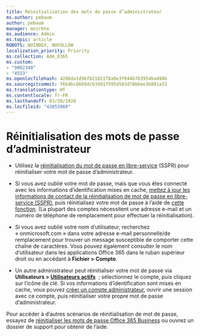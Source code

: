 ```yaml
---
title: Réinitialisation des mots de passe d’administrateur
ms.author: pebaum
author: pebaum
manager: mnirkhe
ms.audience: Admin
ms.topic: article
ROBOTS: NOINDEX, NOFOLLOW
localization_priority: Priority
ms.collection: Adm_O365
ms.custom:
- "9002340"
- "4553"
ms.openlocfilehash: 4286da1d56fb21821f8a9e3f044b7b3954ba498b
ms.sourcegitcommit: f6b4bcb6b9dcb3dd17595d503d78b6ee36881a33
ms.translationtype: HT
ms.contentlocale: fr-FR
ms.lasthandoff: 03/30/2020
ms.locfileid: "43053960"
---
```

# <a name="admin-password-reset"></a>Réinitialisation des mots de passe d’administrateur

- Utilisez la [réinitialisation du mot de passe en libre-service](https://passwordreset.microsoftonline.com/) (SSPR) pour réinitialiser votre mot de passe d’administrateur.

- Si vous avez oublié votre mot de passe, mais que vous êtes connecté avec les informations d’identification mises en cache, [mettez à jour les informations de contact de la réinitialisation de mot de passe en libre-service (SSPR)](https://go.microsoft.com/fwlink/?linkid=849451), puis réinitialisez votre mot de passe à l’aide de [cette fonction](https://passwordreset.microsoftonline.com/).  (La plupart des comptes nécessitent une adresse e-mail et un numéro de téléphone de remplacement pour effectuer la réinitialisation).

- Si vous avez oublié votre nom d’utilisateur, recherchez « onmicrosoft.com » dans votre adresse e-mail personnelle/de remplacement pour trouver un message susceptible de comporter cette chaîne de caractères.  Vous pouvez également consulter le nom d’utilisateur dans les applications Office 365 dans le ruban supérieur droit ou en accédant à **Fichier > Compte**.

- Un autre administrateur peut réinitialiser votre mot de passe via **Utilisateurs > [Utilisateurs actifs](https://portal.office.com/adminportal/home#/users)**  ; sélectionnez le compte, puis cliquez sur l’icône de clé.  Si vos informations d’identification sont mises en cache, vous pouvez [créer un compte administrateur](https://portal.office.com/adminportal/home#/users), ouvrir une session avec ce compte, puis réinitialiser votre propre mot de passe d’administrateur.

Pour accéder à d’autres scénarios de réinitialisation de mot de passe, essayez de [réinitialiser les mots de passe Office 365 Business](https://docs.microsoft.com/microsoft-365/admin/add-users/reset-passwords) ou ouvrez un dossier de support pour obtenir de l’aide.
